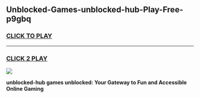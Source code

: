 
## Unblocked-Games-unblocked-hub-Play-Free-p9gbq
<h3>
<a href="https://premium76.site?title=unblocked-hub&ref=10A">CLICK TO PLAY</a></h3>
<hr>

<h3>
<a href="https://premium76.site?title=unblocked-hub&ref=10A">CLICK 2 PLAY</a>
  
</h3>

<a href="https://premium76.site?title=unblocked-hub&ref=10A"><img src="https://clearcache.store/games.png"></a>


**unblocked-hub games unblocked: Your Gateway to Fun and Accessible Online Gaming**

